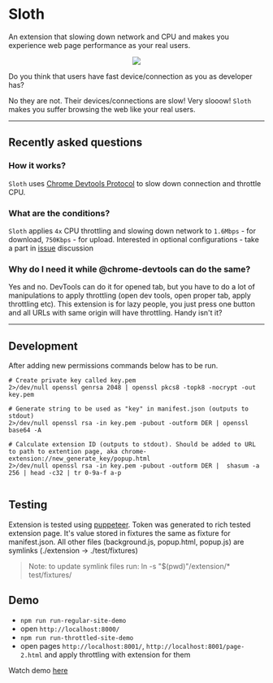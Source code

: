 # Sloth 

An extension that slowing down network and CPU and makes you experience web page performance as your real users.

<p align="center">
  <img src="https://user-images.githubusercontent.com/6231516/36938869-cb6b0c92-1f30-11e8-9085-26b386b7a39a.gif">
</p>

Do you think that users have fast device/connection as you as developer has?

No they are not. Their devices/connections are slow! Very slooow! `Sloth` makes you suffer browsing the web like your real users.

---

## Recently asked questions

### How it works?

`Sloth` uses [Chrome Devtools Protocol](https://chromedevtools.github.io/devtools-protocol/) to slow down connection and throttle CPU.

### What are the conditions?

`Sloth` applies `4x` CPU throttling and slowing down network to `1.6Mbps` - for download, `750Kbps` - for upload.
Interested in optional configurations - take a part in [issue](https://github.com/denar90/sloth/issues/1) discussion 


### Why do I need it while @chrome-devtools can do the same?

Yes and no. DevTools can do it for opened tab, but you have to do a lot of manipulations to apply throttling (open dev tools, open proper tab, apply throttling etc). This extension is for lazy people, you just press one button and all URLs with same origin will have throttling. Handy isn't it?
 
 ----

## Development

After adding new permissions commands below has to be run.

```
# Create private key called key.pem
2>/dev/null openssl genrsa 2048 | openssl pkcs8 -topk8 -nocrypt -out key.pem

# Generate string to be used as "key" in manifest.json (outputs to stdout)
2>/dev/null openssl rsa -in key.pem -pubout -outform DER | openssl base64 -A

# Calculate extension ID (outputs to stdout). Should be added to URL to path to extention page, aka chrome-extension://new_generate_key/popup.html
2>/dev/null openssl rsa -in key.pem -pubout -outform DER |  shasum -a 256 | head -c32 | tr 0-9a-f a-p
 
```

## Testing

Extension is tested using [puppeteer](https://github.com/GoogleChrome/puppeteer).
Token was generated to rich tested extension page. It's value stored in fixtures the same as fixture for manifest.json.
All other files (background.js, popup.html, popup.js) are symlinks (./extension -> ./test/fixtures)

> Note: to update symlink files run: ln -s "$(pwd)"/extension/* test/fixtures/


## Demo

- `npm run run-regular-site-demo` 
- open `http://localhost:8000/`
- `npm run run-throttled-site-demo`
- open pages `http://localhost:8001/`, `http://localhost:8001/page-2.html` and apply throttling with extension for them

Watch demo [here](https://twitter.com/denar90_/status/971152543781933056)

